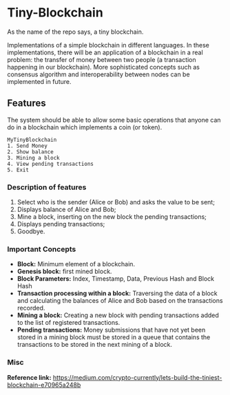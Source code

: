 # Tiny-Blockchain
As the name of the repo says, a tiny blockchain.

Implementations of a simple blockchain in different languages. In these implementations, there will be an application of a blockchain in a real problem: the transfer of money between two people (a transaction happening in our blockchain). More sophisticated concepts such as consensus algorithm and interoperability between nodes can be implemented in future.

## Features

The system should be able to allow some basic operations that anyone can do in a blockchain which implements a coin (or token).

```
MyTinyBlockchain
1. Send Money
2. Show balance
3. Mining a block
4. View pending transactions
5. Exit
```

### Description of features

1. Select who is the sender (Alice or Bob) and asks the value to be sent;
2. Displays balance of Alice and Bob;
3. Mine a block, inserting on the new block the pending transactions;
4. Displays pending transactions;
5. Goodbye.

### Important Concepts

* **Block:** Minimum element of a blockchain.
* **Genesis block:** first mined block.
* **Block Parameters:** Index, Timestamp, Data, Previous Hash and Block Hash
* **Transaction processing within a block:** Traversing the data of a block and calculating the balances of Alice and Bob based on the transactions recorded.
* **Mining a block:** Creating a new block with pending transactions added to the list of registered transactions.
* **Pending transactions:** Money submissions that have not yet been stored in a mining block must be stored in a queue that contains the transactions to be stored in the next mining of a block.

### Misc

**Reference link:** https://medium.com/crypto-currently/lets-build-the-tiniest-blockchain-e70965a248b
